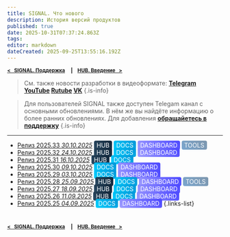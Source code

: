 ```yaml
---
title: SIGNAL. Что нового
description: История версий продуктов
published: true
date: 2025-10-31T07:37:24.863Z
tags: 
editor: markdown
dateCreated: 2025-09-25T13:55:16.192Z
---
```


<sub>**[<   SIGNAL. Поддержка](/ru/general/support)     **|**     [HUB. Введение   >](/ru/hub/intro)**</sub>

> См. также новости разработки в видеоформате: **[Telegram](https://t.me/signal_docs) [YouTube](https://youtube.com/playlist?list=PLtTaFDza_glCo_-5EBKg303YwiEXWG85K&si=mpVEam-DxdVom_dQ)	[Rutube](https://rutube.ru/plst/558794?r=wd) [VK](https://vkvideo.ru/playlist/-223002264_6)**
{.is-info}

> Для пользователей SIGNAL также доступен Telegam канал с основными обновлениями. В нём же вы найдёте информацию о более ранних обновлениях. Для добавления **[обращайетесь в поддержку](/general/support)**
{.is-info}
---

- [Релиз 2025.33 *30.10.2025*](/general/updates/2025-33)
<span style="background: linear-gradient(45deg, #2D4E67, #112538); color: white; padding: 2px 6px; border-radius: 4px;">HUB</span> <span style="background: linear-gradient(45deg, #00D1FF, #0695D7); color: white; padding: 2px 6px; border-radius: 4px;">DOCS</span> <span style="background: linear-gradient(45deg, #A09EFF, #4B47FF); color: white; padding: 2px 6px; border-radius: 4px;">DASHBOARD</span> <span style="background: linear-gradient(45deg, #7AA6CF, #7D96AD); color: white; padding: 2px 6px; border-radius: 4px;">TOOLS</span>
- [Релиз 2025.32 *24.10.2025*](/general/updates/2025-32)
<span style="background: linear-gradient(45deg, #2D4E67, #112538); color: white; padding: 2px 6px; border-radius: 4px;">HUB</span> <span style="background: linear-gradient(45deg, #00D1FF, #0695D7); color: white; padding: 2px 6px; border-radius: 4px;">DOCS</span> <span style="background: linear-gradient(45deg, #A09EFF, #4B47FF); color: white; padding: 2px 6px; border-radius: 4px;">DASHBOARD</span>
- [Релиз 2025.31 *16.10.2025*](/general/updates/2025-31)
<span style="background: linear-gradient(45deg, #2D4E67, #112538); color: white; padding: 2px 6px; border-radius: 4px;">HUB</span> <span style="background: linear-gradient(45deg, #00D1FF, #0695D7); color: white; padding: 2px 6px; border-radius: 4px;">DOCS</span>
- [Релиз 2025.30 *09.10.2025*](/general/updates/2025-30)
<span style="background: linear-gradient(45deg, #00D1FF, #0695D7); color: white; padding: 2px 6px; border-radius: 4px;">DOCS</span> <span style="background: linear-gradient(45deg, #A09EFF, #4B47FF); color: white; padding: 2px 6px; border-radius: 4px;">DASHBOARD</span>
- [Релиз 2025.29 *03.10.2025*](/general/updates/2025-29)
<span style="background: linear-gradient(45deg, #00D1FF, #0695D7); color: white; padding: 2px 6px; border-radius: 4px;">DOCS</span> <span style="background: linear-gradient(45deg, #A09EFF, #4B47FF); color: white; padding: 2px 6px; border-radius: 4px;">DASHBOARD</span>
- [Релиз 2025.28 *25.09.2025*](/general/updates/2025-28)
<span style="background: linear-gradient(45deg, #2D4E67, #112538); color: white; padding: 2px 6px; border-radius: 4px;">HUB</span> <span style="background: linear-gradient(45deg, #00D1FF, #0695D7); color: white; padding: 2px 6px; border-radius: 4px;">DOCS</span> <span style="background: linear-gradient(45deg, #A09EFF, #4B47FF); color: white; padding: 2px 6px; border-radius: 4px;">DASHBOARD</span> <span style="background: linear-gradient(45deg, #7AA6CF, #7D96AD); color: white; padding: 2px 6px; border-radius: 4px;">TOOLS</span>
- [Релиз 2025.27 *18.09.2025*](/general/updates/2025-27)
<span style="background: linear-gradient(45deg, #2D4E67, #112538); color: white; padding: 2px 6px; border-radius: 4px;">HUB</span> <span style="background: linear-gradient(45deg, #00D1FF, #0695D7); color: white; padding: 2px 6px; border-radius: 4px;">DOCS</span> <span style="background: linear-gradient(45deg, #A09EFF, #4B47FF); color: white; padding: 2px 6px; border-radius: 4px;">DASHBOARD</span>
- [Релиз 2025.26 *11.09.2025*](/general/updates/2025-26)
<span style="background: linear-gradient(45deg, #2D4E67, #112538); color: white; padding: 2px 6px; border-radius: 4px;">HUB</span> <span style="background: linear-gradient(45deg, #00D1FF, #0695D7); color: white; padding: 2px 6px; border-radius: 4px;">DOCS</span> <span style="background: linear-gradient(45deg, #A09EFF, #4B47FF); color: white; padding: 2px 6px; border-radius: 4px;">DASHBOARD</span>
- [Релиз 2025.25 *04.09.2025*](/general/updates/2025-25)
<span style="background: linear-gradient(45deg, #00D1FF, #0695D7); color: white; padding: 2px 6px; border-radius: 4px;">DOCS</span> <span style="background: linear-gradient(45deg, #A09EFF, #4B47FF); color: white; padding: 2px 6px; border-radius: 4px;">DASHBOARD</span>
{.links-list}
  
#
<sub>**[<   SIGNAL. Поддержка](/ru/general/support)     **|**     [HUB. Введение   >](/ru/hub/intro)**</sub>